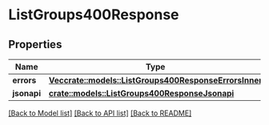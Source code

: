 # ListGroups400Response

## Properties

Name | Type | Description | Notes
------------ | ------------- | ------------- | -------------
**errors** | [**Vec<crate::models::ListGroups400ResponseErrorsInner>**](listGroups_400_response_errors_inner.md) |  | 
**jsonapi** | [**crate::models::ListGroups400ResponseJsonapi**](listGroups_400_response_jsonapi.md) |  | 

[[Back to Model list]](../README.md#documentation-for-models) [[Back to API list]](../README.md#documentation-for-api-endpoints) [[Back to README]](../README.md)


